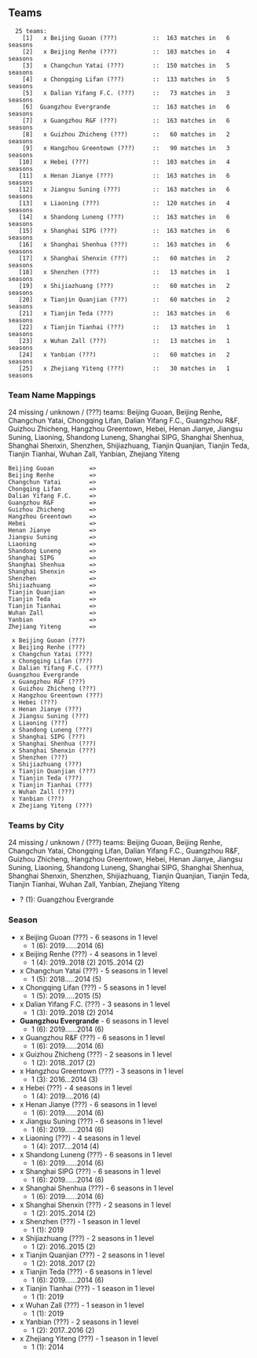 ## Teams

```
  25 teams:
    [1]   x Beijing Guoan (???)          ::  163 matches in   6 seasons
    [2]   x Beijing Renhe (???)          ::  103 matches in   4 seasons
    [3]   x Changchun Yatai (???)        ::  150 matches in   5 seasons
    [4]   x Chongqing Lifan (???)        ::  133 matches in   5 seasons
    [5]   x Dalian Yifang F.C. (???)     ::   73 matches in   3 seasons
    [6]  Guangzhou Evergrande            ::  163 matches in   6 seasons
    [7]   x Guangzhou R&F (???)          ::  163 matches in   6 seasons
    [8]   x Guizhou Zhicheng (???)       ::   60 matches in   2 seasons
    [9]   x Hangzhou Greentown (???)     ::   90 matches in   3 seasons
   [10]   x Hebei (???)                  ::  103 matches in   4 seasons
   [11]   x Henan Jianye (???)           ::  163 matches in   6 seasons
   [12]   x Jiangsu Suning (???)         ::  163 matches in   6 seasons
   [13]   x Liaoning (???)               ::  120 matches in   4 seasons
   [14]   x Shandong Luneng (???)        ::  163 matches in   6 seasons
   [15]   x Shanghai SIPG (???)          ::  163 matches in   6 seasons
   [16]   x Shanghai Shenhua (???)       ::  163 matches in   6 seasons
   [17]   x Shanghai Shenxin (???)       ::   60 matches in   2 seasons
   [18]   x Shenzhen (???)               ::   13 matches in   1 seasons
   [19]   x Shijiazhuang (???)           ::   60 matches in   2 seasons
   [20]   x Tianjin Quanjian (???)       ::   60 matches in   2 seasons
   [21]   x Tianjin Teda (???)           ::  163 matches in   6 seasons
   [22]   x Tianjin Tianhai (???)        ::   13 matches in   1 seasons
   [23]   x Wuhan Zall (???)             ::   13 matches in   1 seasons
   [24]   x Yanbian (???)                ::   60 matches in   2 seasons
   [25]   x Zhejiang Yiteng (???)        ::   30 matches in   1 seasons
```


### Team Name Mappings

24 missing / unknown / (???) teams:
Beijing Guoan, Beijing Renhe, Changchun Yatai, Chongqing Lifan, Dalian Yifang F.C., Guangzhou R&F, Guizhou Zhicheng, Hangzhou Greentown, Hebei, Henan Jianye, Jiangsu Suning, Liaoning, Shandong Luneng, Shanghai SIPG, Shanghai Shenhua, Shanghai Shenxin, Shenzhen, Shijiazhuang, Tianjin Quanjian, Tianjin Teda, Tianjin Tianhai, Wuhan Zall, Yanbian, Zhejiang Yiteng


```
Beijing Guoan          =>
Beijing Renhe          =>
Changchun Yatai        =>
Chongqing Lifan        =>
Dalian Yifang F.C.     =>
Guangzhou R&F          =>
Guizhou Zhicheng       =>
Hangzhou Greentown     =>
Hebei                  =>
Henan Jianye           =>
Jiangsu Suning         =>
Liaoning               =>
Shandong Luneng        =>
Shanghai SIPG          =>
Shanghai Shenhua       =>
Shanghai Shenxin       =>
Shenzhen               =>
Shijiazhuang           =>
Tianjin Quanjian       =>
Tianjin Teda           =>
Tianjin Tianhai        =>
Wuhan Zall             =>
Yanbian                =>
Zhejiang Yiteng        =>
```



```
 x Beijing Guoan (???)
 x Beijing Renhe (???)
 x Changchun Yatai (???)
 x Chongqing Lifan (???)
 x Dalian Yifang F.C. (???)
Guangzhou Evergrande        
 x Guangzhou R&F (???)
 x Guizhou Zhicheng (???)
 x Hangzhou Greentown (???)
 x Hebei (???)
 x Henan Jianye (???)
 x Jiangsu Suning (???)
 x Liaoning (???)
 x Shandong Luneng (???)
 x Shanghai SIPG (???)
 x Shanghai Shenhua (???)
 x Shanghai Shenxin (???)
 x Shenzhen (???)
 x Shijiazhuang (???)
 x Tianjin Quanjian (???)
 x Tianjin Teda (???)
 x Tianjin Tianhai (???)
 x Wuhan Zall (???)
 x Yanbian (???)
 x Zhejiang Yiteng (???)
```



### Teams by City

24 missing / unknown / (???) teams:
Beijing Guoan, Beijing Renhe, Changchun Yatai, Chongqing Lifan, Dalian Yifang F.C., Guangzhou R&F, Guizhou Zhicheng, Hangzhou Greentown, Hebei, Henan Jianye, Jiangsu Suning, Liaoning, Shandong Luneng, Shanghai SIPG, Shanghai Shenhua, Shanghai Shenxin, Shenzhen, Shijiazhuang, Tianjin Quanjian, Tianjin Teda, Tianjin Tianhai, Wuhan Zall, Yanbian, Zhejiang Yiteng

- ? (1): Guangzhou Evergrande 




### Season

- x Beijing Guoan (???) - 6 seasons in 1 level
  - 1 (6): 2019......2014 (6)
- x Beijing Renhe (???) - 4 seasons in 1 level
  - 1 (4): 2019..2018 (2) 2015..2014 (2)
- x Changchun Yatai (???) - 5 seasons in 1 level
  - 1 (5): 2018.....2014 (5)
- x Chongqing Lifan (???) - 5 seasons in 1 level
  - 1 (5): 2019.....2015 (5)
- x Dalian Yifang F.C. (???) - 3 seasons in 1 level
  - 1 (3): 2019..2018 (2) 2014
- **Guangzhou Evergrande** - 6 seasons in 1 level
  - 1 (6): 2019......2014 (6)
- x Guangzhou R&F (???) - 6 seasons in 1 level
  - 1 (6): 2019......2014 (6)
- x Guizhou Zhicheng (???) - 2 seasons in 1 level
  - 1 (2): 2018..2017 (2)
- x Hangzhou Greentown (???) - 3 seasons in 1 level
  - 1 (3): 2016...2014 (3)
- x Hebei (???) - 4 seasons in 1 level
  - 1 (4): 2019....2016 (4)
- x Henan Jianye (???) - 6 seasons in 1 level
  - 1 (6): 2019......2014 (6)
- x Jiangsu Suning (???) - 6 seasons in 1 level
  - 1 (6): 2019......2014 (6)
- x Liaoning (???) - 4 seasons in 1 level
  - 1 (4): 2017....2014 (4)
- x Shandong Luneng (???) - 6 seasons in 1 level
  - 1 (6): 2019......2014 (6)
- x Shanghai SIPG (???) - 6 seasons in 1 level
  - 1 (6): 2019......2014 (6)
- x Shanghai Shenhua (???) - 6 seasons in 1 level
  - 1 (6): 2019......2014 (6)
- x Shanghai Shenxin (???) - 2 seasons in 1 level
  - 1 (2): 2015..2014 (2)
- x Shenzhen (???) - 1 season in 1 level
  - 1 (1): 2019
- x Shijiazhuang (???) - 2 seasons in 1 level
  - 1 (2): 2016..2015 (2)
- x Tianjin Quanjian (???) - 2 seasons in 1 level
  - 1 (2): 2018..2017 (2)
- x Tianjin Teda (???) - 6 seasons in 1 level
  - 1 (6): 2019......2014 (6)
- x Tianjin Tianhai (???) - 1 season in 1 level
  - 1 (1): 2019
- x Wuhan Zall (???) - 1 season in 1 level
  - 1 (1): 2019
- x Yanbian (???) - 2 seasons in 1 level
  - 1 (2): 2017..2016 (2)
- x Zhejiang Yiteng (???) - 1 season in 1 level
  - 1 (1): 2014

